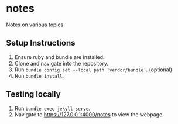 # notes
Notes on various topics

## Setup Instructions
1. Ensure ruby and bundle are installed.
2. Clone and navigate into the repository.
3. Run `bundle config set --local path 'vendor/bundle'`. (optional)
4. Run `bundle install`.

## Testing locally
1. Run `bundle exec jekyll serve`. 
2. Navigate to https://127.0.0.1:4000/notes to view the webpage.
